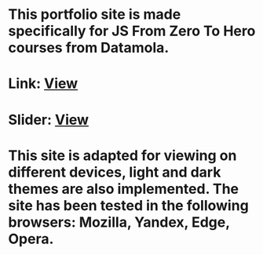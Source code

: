 # This portfolio site is made specifically for JS From Zero To Hero courses from Datamola. 
# Link: <a href="https://antonlagodin.github.io/DM-portfolio">View</a>
# Slider: <a href="https://antonlagodin.github.io/slider/">View</a>
# This site is adapted for viewing on different devices, light and dark themes are also implemented. The site has been tested in the following browsers: Mozilla, Yandex, Edge, Opera.